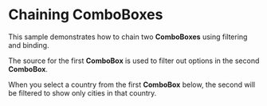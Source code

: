 Chaining ComboBoxes
===================

This sample demonstrates how to chain two __ComboBoxes__ using filtering and binding.

The source for the first **ComboBox** is used to filter out options in the second **ComboBox**.

When you select a country from the first **ComboBox** below, the second will be filtered to show only cities in that country.

